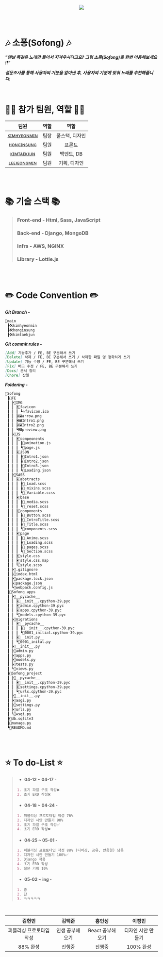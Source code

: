 <p align="center">
    <img src="https://user-images.githubusercontent.com/79036088/162887245-c3606314-3792-4d41-9080-a0bc08c57ea2.png">
<p/>

<br><br>

# 🎶 소퐁(Sofong) 🎶

***"맨날 똑같은 노래만 들어서 지겨우시다고요? 그럼 소퐁(Sofong)을 한번 이용해보세요 !!"***

***설문조사를 통해 사용자의 기분을 알아낸 후, 사용자의 기분에 맞춰 노래를 추천해줍니다.***

<br>

# 🙋‍♂️ 참가 팀원, 역할 🙋‍♂️
| 팀원 | 역할 | 역할 |
|:------:|:------:|:------:|
| [ᴋɪᴍʜʏᴇᴏɴᴍɪɴ](https://github.com/qetqet910) | 팀장 | 풀스택, 디자인 |
| [ʜᴏɴɢɪɴsᴜɴɢ](https://github.com/BackdevHong) | 팀원 | 프론트 |
| [ᴋɪᴍᴛᴀᴇᴋᴊᴜɴ](https://github.com/KIMTAEKJUN) | 팀원 | 백엔드, DB |
| [ʟᴇᴇᴊᴇᴏɴɢᴍɪɴ](https://github.com/rnlsrnlsdl) | 팀원 | 기획, 디자인 |

<br><br>

# 📚 기술 스택 📚
> ### Front-end - Html, Sass, JavaScript
> ### Back-end - Django, MongoDB
> ### Infra - AWS, NGINX
> ### Library - Lottie.js

<br><br>

# ✏️ Code Convention ✏️
***Git Branch -***
```markdown
📝main
 ┣🛠kimhyeonmin
 ┣🛠honginsung
 ┣🛠kimtaekjun
```

***Git commit rules -***
```markdown
[Add] 기능추가 / FE, BE 구분해서 쓰기
[Delete] 삭제 / FE, BE 구분해서 쓰기 / 삭제한 파일 명 정확하게 쓰기
[Update] 기능 수정 / FE, BE 구분해서 쓰기
[Fix] 버그 수정 / FE, BE 구분해서 쓰기
[Docs] 문서 정리
[Chore] 잡일
```

***Foldering -***
```markdown
📁Sofong
 ┣📁FE
 ┃ ┣📁IMG
 ┃ ┃ ┣📁favicon
 ┃ ┃ ┃ ┗⭐️favicon.ico
 ┃ ┃ ┣🖼arrow.png
 ┃ ┃ ┣🖼Intro1.png
 ┃ ┃ ┣🖼Intro2.png
 ┃ ┃ ┗🖼preview.png
 ┃ ┣📁JS
 ┃ ┃ ┣📁compeonents
 ┃ ┃ ┃ ┣📝animation.js
 ┃ ┃ ┃ ┗📝page.js
 ┃ ┃ ┣📁JSON
 ┃ ┃ ┃ ┣📝Intro1.json
 ┃ ┃ ┃ ┣📝Intro2.json
 ┃ ┃ ┃ ┣📝Intro3.json
 ┃ ┃ ┃ ┗📝Loading.json
 ┃ ┣📁SASS
 ┃ ┃ ┣📁abstracts
 ┃ ┃ ┃ ┣📝_Load.scss
 ┃ ┃ ┃ ┣📝_mixins.scss
 ┃ ┃ ┃ ┗📝_Variable.scss
 ┃ ┃ ┣📁base
 ┃ ┃ ┃ ┣📝_media.scss
 ┃ ┃ ┃ ┗📝_reset.scss
 ┃ ┃ ┣📁components
 ┃ ┃ ┃ ┣📝_Button.scss
 ┃ ┃ ┃ ┣📝_IntroTitle.scss
 ┃ ┃ ┃ ┣📝_Title.scss
 ┃ ┃ ┃ ┗📝components.scss
 ┃ ┃ ┣📁page
 ┃ ┃ ┃ ┣📝_Anime.scss
 ┃ ┃ ┃ ┣📝_Loading.scss
 ┃ ┃ ┃ ┣📝_pages.scss
 ┃ ┃ ┃ ┗📝_Section.scss
 ┃ ┃ ┣📝style.css
 ┃ ┃ ┣📝style.css.map
 ┃ ┃ ┗📝style.scss
 ┃ ┣📝.gitignore
 ┃ ┣📝index.html
 ┃ ┣📝package.lock.json
 ┃ ┣📝package.json
 ┃ ┗📝webpack.config.js
 ┣📁Sofong_apps
 ┃ ┣📁__pycache__
 ┃ ┃ ┣📝__init__.cpython-39.pyc
 ┃ ┃ ┣📝admin.cpython-39.pyc
 ┃ ┃ ┣📝apps.cpython-39.pyc
 ┃ ┃ ┗📝models.cpython-39.pyc
 ┃ ┣📁migrations
 ┃ ┃ ┣📁__pycache__
 ┃ ┃ ┃ ┣📝__init__.cpython-39.pyc
 ┃ ┃ ┃ ┗📝0001_initial.cpython-39.pyc
 ┃ ┃ ┣📝__init.py__
 ┃ ┃ ┗📝0001_inital.py
 ┃ ┣📝__init__.py
 ┃ ┣📝admin.py
 ┃ ┣📝apps.py
 ┃ ┣📝models.py
 ┃ ┣📝tests.py
 ┃ ┗📝views.py
 ┣📁Sofong_project
 ┃ ┣📁__pycache__
 ┃ ┃ ┣📝__init__.cpython-39.pyc
 ┃ ┃ ┣📝settings.cpython-39.pyc
 ┃ ┃ ┗📝urls.cpython-39.pyc
 ┃ ┣📝__init__.py
 ┃ ┣📝asgi.py
 ┃ ┣📝settings.py
 ┃ ┣📝urls.py
 ┃ ┗📝wsgi.py
 ┣📝db.sqlite3
 ┣📝manage.py
 ┗📝READMD.md

```
<br><br>

# ⭐ To do-List ⭐
> + #### 04-12 ~ 04-17 - 
> ```markdown
> 1. 초기 파일 구조 작성❌
> 2. 초기 ERD 작성❌
> ```
> + #### 04-18 ~ 04-24 - 
> ```markdown
> 1. 퍼블리싱 프로토타입 작성 76%
> 2. 디자인 시안 만들기 90%
> 3. 초기 파일 구조 작성✅
> 4. 초기 ERD 작성❌
> ```
> + #### 04-25 ~ 05-01 - 
> ```markdown
> 1. 퍼블리싱 프로토타입 작성 88% (디버깅, 공유, 반응형) 남음
> 2. 디자인 시안 만들기 100%✅ 
> 3. Django 적용
> 4. 초기 ERD 작성
> 5. 질문 기획 10%
> ```
> + #### 05-02 ~ ing -
> ```markdown
> 1. 중
> 2. 단
> 3. ㅋㅋㅋㅋㅋ
> ````

<br>

|      김현민      | 김택준 | 홍인성 |    이정민     |
|:-------------:| :------------------: | :------------------: |:----------:|
| 퍼블리싱 프로토타입 작성 |  인생 공부해오기  |  React 공부해오기  | 디자인 시안 만들기 | 
|    88% 완성     | 진행중 | 진행중 |  100% 완성   |
